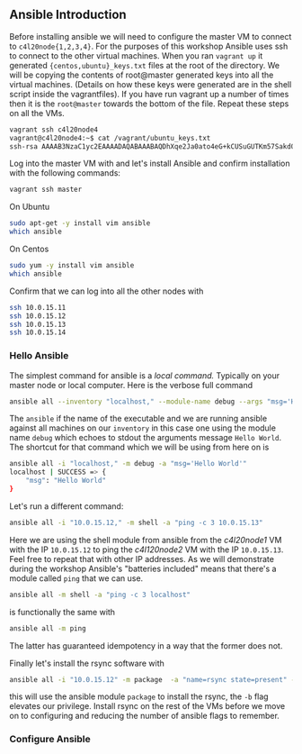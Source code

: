 ## Ansible Introduction

Before installing ansible we will need to configure the master VM to connect to `c4l20node{1,2,3,4}`. For the purposes of this workshop Ansible uses ssh to connect to the other virtual machines. When you ran `vagrant up` it generated `{centos,ubuntu}_keys.txt` files at the root of the directory. We will be copying the contents of root@master generated keys into all the virtual machines. (Details on how these keys were generated are in the shell script inside the vagrantfiles). If you have run vagrant up a number of times then it is the `root@master` towards the bottom of the file. Repeat these steps on all the VMs.

```bash
vagrant ssh c4l20node4
vagrant@c4l20node4:~$ cat /vagrant/ubuntu_keys.txt
ssh-rsa AAAAB3NzaC1yc2EAAAADAQABAAABAQDhXqe2Ja0ato4eG+kCUSuGUTKm57SakdQGO7k0lJHJYgUU0QUB/IByhvA2teiJj2+F3WgiU3Pl9U/QCvTMswRGTcvjEFvGPOGJZfVCiQ+L8zQa9QM1f11tSAXM3mqIIPFUVNHqp42F8w04Q10rVw21eCVXoNSGQzbUIPRyMmHEq6ZDOUwGeH7l0aXzr70tu85XcL5jnoh7adb1y3GAMT7SkESsg05lzs7EpzYMBR+/vwT8YOiqOUScnOhiMJwX1ae2Ztw7rDPh2aoDmXHtF5B5hPmzMN8rlv6yCbDEEvIWhJtD4/B0j+GPpQKWyXrryQHuFu++3634Ck1B1c3eEDaX root@master
```

Log into the master VM with and let's install Ansible and confirm installation with the following commands:

```bash
vagrant ssh master
```

On Ubuntu

```bash
sudo apt-get -y install vim ansible
which ansible
```

On Centos

```bash
sudo yum -y install vim ansible
which ansible
```

Confirm that we can log into all the other nodes with 

```bash
ssh 10.0.15.11
ssh 10.0.15.12
ssh 10.0.15.13
ssh 10.0.15.14
```

### Hello Ansible

The simplest command for ansible is a *local command.* Typically on your master node or local computer. Here is the verbose full command

```bash
ansible all --inventory "localhost," --module-name debug --args "msg='Hello World'"
```

The `ansible` if the name of the executable and we are running ansible against all machines on our `inventory` in this case one using the module name `debug` which echoes to stdout the arguments message `Hello World`. The shortcut for that command which we will be using from here on is

```bash
ansible all -i "localhost," -m debug -a "msg='Hello World'"
localhost | SUCCESS => {
    "msg": "Hello World"
}
```

Let's run a different command:

```bash
ansible all -i "10.0.15.12," -m shell -a "ping -c 3 10.0.15.13"
```

Here we are using the shell module from ansible from the *c4l20node1* VM with the IP `10.0.15.12` to ping the *c4l120node2* VM with the IP `10.0.15.13`. Feel free to repeat that with other IP addresses. As we will demonstrate during the workshop Ansible's "batteries included" means that there's a module called `ping` that we can use.

```bash
ansible all -m shell -a "ping -c 3 localhost"
```

is functionally the same with

```bash
ansible all -m ping
```

The latter has guaranteed idempotency in a way that the former does not. 

Finally let's install the rsync software with 

```bash
ansible all -i "10.0.15.12" -m package  -a "name=rsync state=present" -b
```

this will use the ansible module `package` to install the rsync, the `-b` flag elevates our privilege. Install rsync on the rest of the VMs before we move on to configuring and reducing the number of ansible flags to remember.

### Configure Ansible


